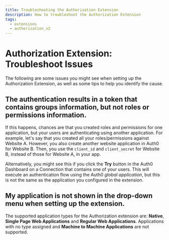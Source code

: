 ```yaml
---
title: Troubleshooting the Authorization Extension
description: How to troubleshoot the Authorization Extension
tags:
  - extensions
  - authorization_v2
---
```


# Authorization Extension: Troubleshoot Issues

The following are some issues you might see when setting up the Authorization Extension, as well as some tips to help you identify the cause.

## The authentication results in a token that contains groups information, but not roles or permissions information.

If this happens, chances are that you created roles and permissions for one application, but your users are authenticating using another application. For example, let's say that you created all your roles/permissions against Website A. However, you also create another website application in Auth0 for Website B. Then, you use the `client_id` and `client_secret` for Website B, instead of those for Website A, in your app.

Alternatively, you might see this if you click the **Try** button in the Auth0 Dashboard on a Connection that contains one of your users. This will execute an authentication flow using the Auth0 _global application_, but this is not the same as the application you configured in the extension.

## My application is not shown in the drop-down menu when setting up the extension.

The supported application types for the Authorization extension are: **Native**, **Single Page Web Applications** and **Regular Web Applications**. Applications with no type assigned and **Machine to Machine Applications** are not supported.